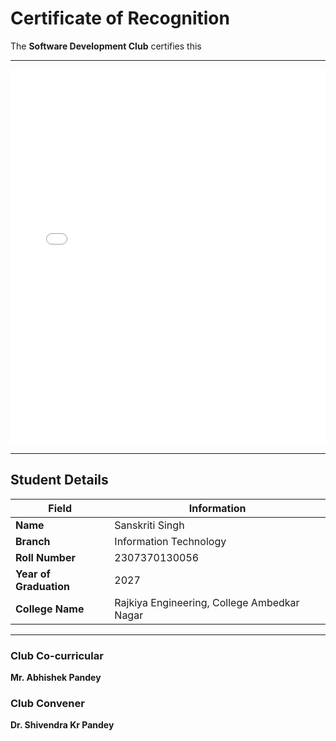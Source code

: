 # Certificate of Recognition

The **Software Development Club** certifies this

---
<embed src="../Assets/recabn202507.pdf" type="application/pdf" width="100%" height="600px" />

---
## Student Details

| Field               | Information              |
|---------------------|---------------------------|
| **Name**            | Sanskriti Singh           |
| **Branch**          | Information Technology    |
| **Roll Number**     | 2307370130056             |
| **Year of Graduation** | 2027                   |
| **College Name**    |Rajkiya Engineering, College Ambedkar Nagar|

---

### Club Co-curricular 
**Mr. Abhishek Pandey**

### Club Convener  
**Dr. Shivendra Kr Pandey**
